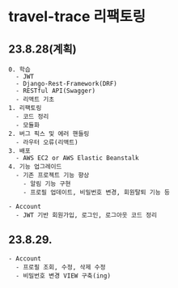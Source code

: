 # travel-trace 리팩토링
## 23.8.28(계획)
```
0. 학습
  - JWT
  - Django-Rest-Framework(DRF)
  - RESTful API(Swagger)
  - 리액트 기초
1. 리팩토링
  - 코드 정리
  - 모듈화
2. 버그 픽스 및 에러 핸들링
  - 라우터 오류(리액트)
3. 배포
  - AWS EC2 or AWS Elastic Beanstalk
4. 기능 업그레이드
  - 기존 프로젝트 기능 향상
    - 알림 기능 구현
    - 프로필 업데이트, 비밀번호 변경, 회원탈퇴 기능 등

- Account
  - JWT 기반 회원가입, 로그인, 로그아웃 코드 정리
```

## 23.8.29.
```
- Account
  - 프로필 조회, 수정, 삭제 수정
  - 비밀번호 변경 VIEW 구축(ing)
```

